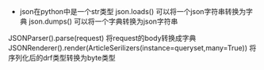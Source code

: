 - json在python中是一个str类型
json.loads() 可以将一个json字符串转换为字典
json.dumps() 可以将一个字典转换为json字符串

JSONParser().parse(request)  将request的body转换成字典
JSONRenderer().render(ArticleSerilizers(instance=queryset,many=True)) 将序列化后的drf类型转换为byte类型